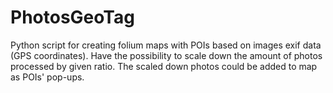 # PhotosGeoTag

Python script for creating folium maps with POIs based on images exif data (GPS coordinates). Have the possibility to scale down the amount of photos processed by given ratio. The scaled down photos could be added to map as POIs' pop-ups.